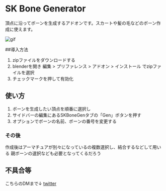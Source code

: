 # SK Bone Generator

頂点に沿ってボーンを生成するアドオンです。スカートや髪の毛などのボーン作成に使えます。

![gif]()

##導入方法

1. zipファイルをダウンロードする
2. blenderを開き 編集 > プリファレンス > アドオン > インストール でzipファイルを選択
3. チェックマークを押して有効化

## 使い方

1. ボーンを生成したい頂点を順番に選択し
2. サイドバーの編集にあるSKBoneGenタブの「Gen」ボタンを押す
3. オプションでボーンの名前、ボーンの番号を変更する

### その後
作成後はアーマチュアが別々になっているの複数選択し、結合するなどして用いる
親ボーンの選択なども必要となってくるだろう

## 不具合等
こちらのDMまで↓
[twitter](https://twitter.com/CGRe_load)
